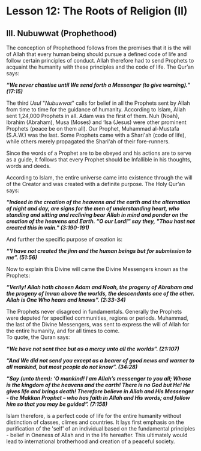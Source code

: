 Lesson 12: The Roots of Religion (II)
=====================================

III. Nubuwwat (Prophethood)
---------------------------

The conception of Prophethood follows from the premises that it is the
will of Allah that every human being should pursue a defined code of
life and follow certain principles of conduct. Allah therefore had to
send Prophets to acquaint the humanity with these principles and the
code of life. The Qur’an says:

***“We never chastise until We send forth a Messenger (to give
warning).” (17:15)***

The third *Usul* "*Nubuwwat*" calls for belief in all the Prophets sent
by Allah from time to time for the guidance of humanity. According to
Islam, Allah sent 1,24,000 Prophets in all. Adam was the first of them.
Nuh (Noah), Ibrahim (Abraham), Musa (Moses) and ‘Isa (Jesus) were other
prominent Prophets (peace be on them all). Our Prophet, Muhammad
al-Mustafa (S.A.W.) was the last. Some Prophets came with a Shari'ah
(code of life), while others merely propagated the Shari'ah of their
fore-runners.

Since the words of a Prophet are to be obeyed and his actions are to
serve as a guide, it follows that every Prophet should be Infallible in
his thoughts, words and deeds.

According to Islam, the entire universe came into existence through the
will of the Creator and was created with a definite purpose. The Holy
Qur’an says:

***“Indeed in the creation of the heavens and the earth and the
alternation of night and day, are signs for the men of understanding
heart, who standing and sitting and reclining bear Allah in mind and
ponder on the creation of the heavens and Earth. “O our Lord!" say they,
"Thou hast not created this in vain." (3:190-191)***

And further the specific purpose of creation is:

***“'I have not created the jinn and the human beings but for submission
to me”. (51:56)***

Now to explain this Divine will came the Divine Messengers known as the
Prophets:

***“Verily! Allah hath chosen Adam and Noah, the progeny of Abraham and
the progeny of Imran above the worlds, the descendants one of the other.
Allah is One Who hears and knows”. (2:33-34)***

The Prophets never disagreed in fundamentals. Generally the Prophets
were deputed for specified communities, regions or periods. Muhammad,
the last of the Divine Messengers, was sent to express the will of Allah
for the entire humanity, and for all times to come.  
 To quote, the Quran says:

***“We have not sent thee but as a mercy unto all the worlds”.
(21:107)***

***“And We did not send you except as a bearer of good news and warner
to all mankind, but most people do not know”. (34:28)***

***“Say (unto them): ‘O mankind! I am Allah’s messenger to you all;
Whose is the kingdom of the heavens and the earth! There is no God but
He! He gives life and brings death! Therefore believe in Allah and His
Messenger - the Makkan Prophet – who has faith in Allah and His words;
and follow him so that you may be guided”. (7:158)***

Islam therefore, is a perfect code of life for the entire humanity
without distinction of classes, climes and countries. It lays first
emphasis on the purification of the 'self’ of an individual based on the
fundamental principles - belief in Oneness of Allah and in the life
hereafter. This ultimately would lead to international brotherhood and
creation of a peaceful society.


